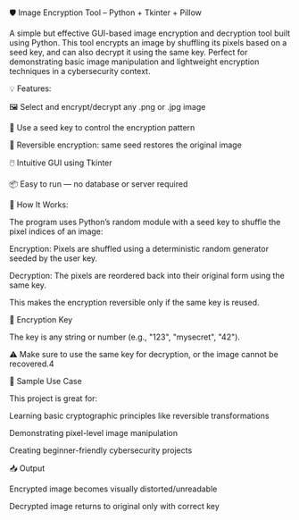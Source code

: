 🛡️ Image Encryption Tool – Python + Tkinter + Pillow

A simple but effective GUI-based image encryption and decryption tool built using Python. 
This tool encrypts an image by shuffling its pixels based on a seed key, and can also decrypt it using the same key.
Perfect for demonstrating basic image manipulation and lightweight encryption techniques in a cybersecurity context.


💡 Features:

🖼️ Select and encrypt/decrypt any .png or .jpg image

🔐 Use a seed key to control the encryption pattern

🔁 Reversible encryption: same seed restores the original image

🖱️ Intuitive GUI using Tkinter

📦 Easy to run — no database or server required


📸 How It Works:

The program uses Python’s random module with a seed key to shuffle the pixel indices of an image:

Encryption: Pixels are shuffled using a deterministic random generator seeded by the user key.

Decryption: The pixels are reordered back into their original form using the same key.

This makes the encryption reversible only if the same key is reused.


🔐 Encryption Key

The key is any string or number (e.g., "123", "mysecret", "42").

⚠️ Make sure to use the same key for decryption, or the image cannot be recovered.4


📌 Sample Use Case

This project is great for:

Learning basic cryptographic principles like reversible transformations

Demonstrating pixel-level image manipulation

Creating beginner-friendly cybersecurity projects

📥 Output

Encrypted image becomes visually distorted/unreadable

Decrypted image returns to original only with correct key

